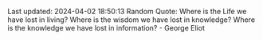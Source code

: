 Last updated: 2024-04-02 18:50:13
Random Quote: Where is the Life we have lost in living? Where is the wisdom we have lost in knowledge? Where is the knowledge we have lost in information? - George Eliot